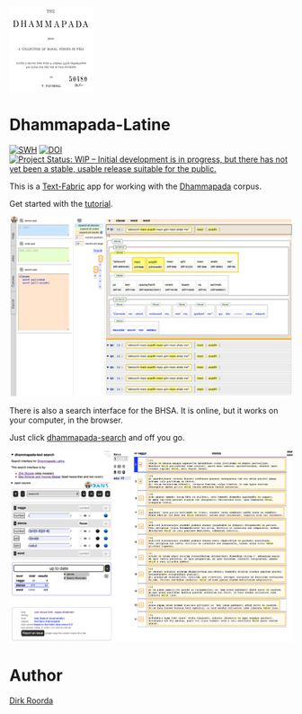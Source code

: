 ![logo](code/static/logo.png)

# Dhammapada-Latine

[![SWH](https://archive.softwareheritage.org/badge/origin/https://github.com/annotation/app-bhsa/)](https://archive.softwareheritage.org/browse/origin/https://github.com/annotation/app-bhsa/)
[![DOI](https://zenodo.org/badge/161639222.svg)](https://zenodo.org/badge/latestdoi/161639222)
[![Project Status: WIP – Initial development is in progress, but there has not yet been a stable, usable release suitable for the public.](https://www.repostatus.org/badges/latest/wip.svg)](https://www.repostatus.org/#wip)

This is a
[Text-Fabric](https://github.com/annotation/text-fabric) app
for working with the
[Dhammapada](https://github.com/etcbc/dhammapada/) corpus.

Get started with the
[tutorial](https://nbviewer.jupyter.org/github/annotation/tutorials/blob/master/dhammapada/start.ipynb).


![shot](images/shot.png)

There is also a search interface for the BHSA.
It is online, but it works on your computer, in the browser.

Just click
[dhammapada-search](https://annotation.github.io/app-dhammapada/)
and off you go.

![ls](ls.png)

# Author

[Dirk Roorda](https://github.com/dirkroorda)

